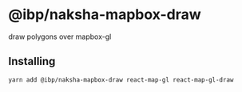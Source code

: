 # @ibp/naksha-mapbox-draw

draw polygons over mapbox-gl

## Installing

```sh
yarn add @ibp/naksha-mapbox-draw react-map-gl react-map-gl-draw
```
